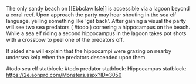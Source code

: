 The only sandy beach on [[Ebbclaw Isle]] is accessible via a lagoon beyond a coral reef. Upon approach the party may hear shouting in the sea elf language, yelling something like 'get back'. After gaining a visual the party will see two sea predators ( #todo ) cornering a hippocampus on the beach. While a sea elf riding a second hippocampus in the lagoon takes pot shots with a crossbow to peel one of the predators off.

If aided she will explain that the hippocampi were grazing on nearby undersea kelp when the predators descended upon them.


#todo sea elf statblock:
#todo predator statblock: 
Hippocampus statblock: https://2e.aonprd.com/Monsters.aspx?ID=3050